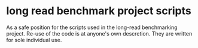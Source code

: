 # long read benchmark project scripts
As a safe position for the scripts used in the long-read benchmarking project. Re-use of the code is at anyone's own descretion. They are written for sole individual use.
